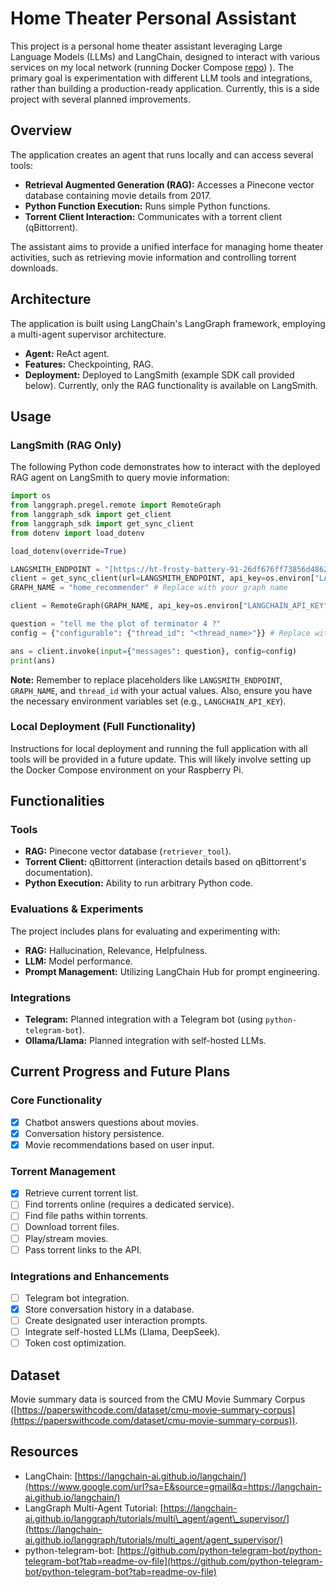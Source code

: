 
# Home Theater Personal Assistant

This project is a personal home theater assistant leveraging Large Language Models (LLMs) and LangChain, designed to interact with various services on my local network (running Docker Compose [repo](https://github.com/Elisarchod/stack))
 ).  The primary goal is experimentation with different LLM tools and integrations, rather than building a production-ready application.  Currently, this is a side project with several planned improvements.

## Overview

The application creates an agent that runs locally and can access several tools:

*   **Retrieval Augmented Generation (RAG):** Accesses a Pinecone vector database containing movie details from 2017.
*   **Python Function Execution:** Runs simple Python functions.
*   **Torrent Client Interaction:** Communicates with a torrent client (qBittorrent).

The assistant aims to provide a unified interface for managing home theater activities, such as retrieving movie information and controlling torrent downloads.

## Architecture

The application is built using LangChain's LangGraph framework, employing a multi-agent supervisor architecture.

*   **Agent:** ReAct agent.
*   **Features:** Checkpointing, RAG.
*   **Deployment:** Deployed to LangSmith (example SDK call provided below).  Currently, only the RAG functionality is available on LangSmith.

## Usage

### LangSmith (RAG Only)

The following Python code demonstrates how to interact with the deployed RAG agent on LangSmith to query movie information:

```python
import os
from langgraph.pregel.remote import RemoteGraph
from langgraph_sdk import get_client
from langgraph_sdk import get_sync_client
from dotenv import load_dotenv

load_dotenv(override=True)

LANGSMITH_ENDPOINT = "[https://ht-frosty-battery-91-26df676ff73856d48624516684b654c1.us.langgraph.app](https://ht-frosty-battery-91-26df676ff73856d48624516684b654c1.us.langgraph.app)" # Replace with your endpoint
client = get_sync_client(url=LANGSMITH_ENDPOINT, api_key=os.environ["LANGCHAIN_API_KEY"])
GRAPH_NAME = "home_recommender" # Replace with your graph name

client = RemoteGraph(GRAPH_NAME, api_key=os.environ["LANGCHAIN_API_KEY"], url=LANGSMITH_ENDPOINT)

question = "tell me the plot of terminator 4 ?"
config = {"configurable": {"thread_id": "<thread_name>"}} # Replace with a thread ID

ans = client.invoke(input={"messages": question}, config=config)
print(ans)
````

**Note:**  Remember to replace placeholders like `LANGSMITH_ENDPOINT`, `GRAPH_NAME`, and `thread_id` with your actual values.  Also, ensure you have the necessary environment variables set (e.g., `LANGCHAIN_API_KEY`).

### Local Deployment (Full Functionality)

Instructions for local deployment and running the full application with all tools will be provided in a future update.  This will likely involve setting up the Docker Compose environment on your Raspberry Pi.

## Functionalities

### Tools

  * **RAG:** Pinecone vector database (`retriever_tool`).
  * **Torrent Client:** qBittorrent (interaction details based on qBittorrent's documentation).
  * **Python Execution:**  Ability to run arbitrary Python code.

### Evaluations & Experiments

The project includes plans for evaluating and experimenting with:

  * **RAG:** Hallucination, Relevance, Helpfulness.
  * **LLM:** Model performance.
  * **Prompt Management:** Utilizing LangChain Hub for prompt engineering.

### Integrations

  * **Telegram:** Planned integration with a Telegram bot (using `python-telegram-bot`).
  * **Ollama/Llama:** Planned integration with self-hosted LLMs.

## Current Progress and Future Plans

### Core Functionality

  * [x] Chatbot answers questions about movies.
  * [x] Conversation history persistence.
  * [x] Movie recommendations based on user input.

### Torrent Management

  * [x] Retrieve current torrent list.
  * [ ] Find torrents online (requires a dedicated service).
  * [ ] Find file paths within torrents.
  * [ ] Download torrent files.
  * [ ] Play/stream movies.
  * [ ] Pass torrent links to the API.

### Integrations and Enhancements

  * [ ] Telegram bot integration.
  * [x] Store conversation history in a database.
  * [ ] Create designated user interaction prompts.
  * [ ] Integrate self-hosted LLMs (Llama, DeepSeek).
  * [ ] Token cost optimization.

## Dataset

Movie summary data is sourced from the CMU Movie Summary Corpus ([https://paperswithcode.com/dataset/cmu-movie-summary-corpus](https://paperswithcode.com/dataset/cmu-movie-summary-corpus)).

## Resources

  * LangChain: [https://langchain-ai.github.io/langchain/](https://www.google.com/url?sa=E&source=gmail&q=https://langchain-ai.github.io/langchain/)
  * LangGraph Multi-Agent Tutorial: [https://langchain-ai.github.io/langgraph/tutorials/multi\_agent/agent\_supervisor/](https://langchain-ai.github.io/langgraph/tutorials/multi_agent/agent_supervisor/)
  * python-telegram-bot: [https://github.com/python-telegram-bot/python-telegram-bot?tab=readme-ov-file](https://github.com/python-telegram-bot/python-telegram-bot?tab=readme-ov-file)

<!-- end list -->

